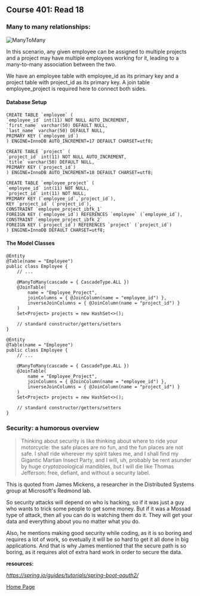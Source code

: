 ## **Course 401: Read 18**


### **Many to many relationships:**

![ManyToMany](https://www.baeldung.com/wp-content/uploads/2017/09/New.png)

In this scenario, any given employee can be assigned to multiple projects and a project may have multiple employees working for it, leading to a many-to-many association between the two.

We have an employee table with employee_id as its primary key and a project table with project_id as its primary key. A join table employee_project is required here to connect both sides.


#### Database Setup

    CREATE TABLE `employee` (
    `employee_id` int(11) NOT NULL AUTO_INCREMENT,
    `first_name` varchar(50) DEFAULT NULL,
    `last_name` varchar(50) DEFAULT NULL,
    PRIMARY KEY (`employee_id`)
    ) ENGINE=InnoDB AUTO_INCREMENT=17 DEFAULT CHARSET=utf8;

    CREATE TABLE `project` (
    `project_id` int(11) NOT NULL AUTO_INCREMENT,
    `title` varchar(50) DEFAULT NULL,
    PRIMARY KEY (`project_id`)
    ) ENGINE=InnoDB AUTO_INCREMENT=18 DEFAULT CHARSET=utf8;

    CREATE TABLE `employee_project` (
    `employee_id` int(11) NOT NULL,
    `project_id` int(11) NOT NULL,
    PRIMARY KEY (`employee_id`,`project_id`),
    KEY `project_id` (`project_id`),
    CONSTRAINT `employee_project_ibfk_1` 
    FOREIGN KEY (`employee_id`) REFERENCES `employee` (`employee_id`),
    CONSTRAINT `employee_project_ibfk_2` 
    FOREIGN KEY (`project_id`) REFERENCES `project` (`project_id`)
    ) ENGINE=InnoDB DEFAULT CHARSET=utf8;


#### The Model Classes
    @Entity
    @Table(name = "Employee")
    public class Employee { 
        // ...
    
        @ManyToMany(cascade = { CascadeType.ALL })
        @JoinTable(
            name = "Employee_Project", 
            joinColumns = { @JoinColumn(name = "employee_id") }, 
            inverseJoinColumns = { @JoinColumn(name = "project_id") }
        )
        Set<Project> projects = new HashSet<>();
    
        // standard constructor/getters/setters
    }

    @Entity
    @Table(name = "Employee")
    public class Employee { 
        // ...
    
        @ManyToMany(cascade = { CascadeType.ALL })
        @JoinTable(
            name = "Employee_Project", 
            joinColumns = { @JoinColumn(name = "employee_id") }, 
            inverseJoinColumns = { @JoinColumn(name = "project_id") }
        )
        Set<Project> projects = new HashSet<>();
    
        // standard constructor/getters/setters
    }


### **Security: a humorous overview**

> Thinking about security is like thinking about where to ride your motorcycle: the safe places are no fun, and the fun places are not safe. I shall ride wherever my spirit takes me, and I shall find my Gigantic Martian Insect Party, and I will, uh, probably be rent asunder by huge cryptozoological mandibles, but I will die like Thomas Jefferson: free, defiant, and without a security label.

This is quoted from James Mickens, a researcher in the Distributed Systems group at Microsoft's Redmond lab.

So security attacks will depend on who is hacking, so if it was just a guy who wants to trick some people to get some money. But if it was a Mossad type of attack, then all you can do is watching them do it. They will get your data and everything about you no matter what you do. 

Also, he mentions making good security while coding, as it is so boring and requires a lot of work, so evetually it will be so hard to get it all done in big applications. And that is why James mentioned that the secure path is so boring, as it requires alot of extra hard work in order to secure the data.



**resources:** 

*https://spring.io/guides/tutorials/spring-boot-oauth2/*




[Home Page](../README.md)
